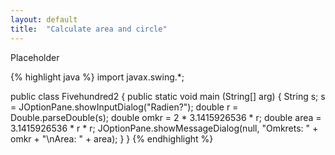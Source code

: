 ```yaml
---
layout: default
title:  "Calculate area and circle"
---
```

Placeholder

{% highlight java %}
import javax.swing.*;

public class Fivehundred2 {
	public static void main (String[] arg) {
    String s;
    s = JOptionPane.showInputDialog("Radien?");
    double r = Double.parseDouble(s);
    double omkr = 2 * 3.1415926536 * r;
    double area = 3.1415926536 * r * r;
    JOptionPane.showMessageDialog(null, 
                "Omkrets: " + omkr + "\nArea: " + area);
	}
}
{% endhighlight %}
